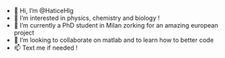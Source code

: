 - 👋 Hi, I’m @HaticeHlg
- 👀 I’m interested in physics, chemistry and biology !
- 🌱 I’m currently a PhD student in Milan zorking for an amazing european project
- 💞️ I’m looking to collaborate on matlab and to learn how to better code 
- 📫 Text me if needed !

<!---
HaticeHlg/HaticeHlg is a ✨ special ✨ repository because its `README.md` (this file) appears on your GitHub profile.
You can click the Preview link to take a look at your changes.
--->

